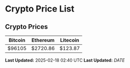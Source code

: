 # Crypto Price List

## Crypto Prices
| Bitcoin | Ethereum | Litecoin |
| ------- | -------- | -------- |
| $96105 | $2720.86 | $123.87 |
**Last Updated:** 2025-02-18 02:40 UTC
**Last Updated:** $DATE$
